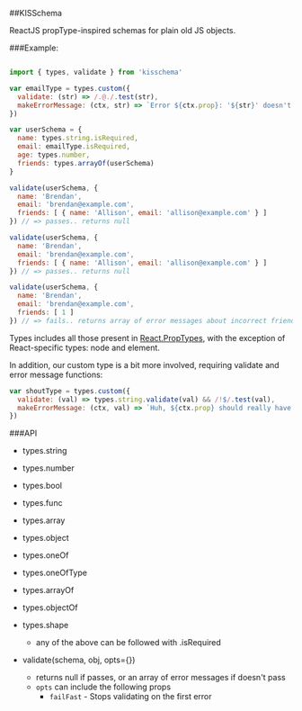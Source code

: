 
##KISSchema

ReactJS propType-inspired schemas for plain old JS objects.

###Example:
```javascript

import { types, validate } from 'kisschema'

var emailType = types.custom({ 
  validate: (str) => /.@./.test(str),
  makeErrorMessage: (ctx, str) => `Error ${ctx.prop}: '${str}' doesn't really look like an email, dude`
})

var userSchema = {
  name: types.string.isRequired,
  email: emailType.isRequired,
  age: types.number,
  friends: types.arrayOf(userSchema)
}

validate(userSchema, {
  name: 'Brendan',
  email: 'brendan@example.com',
  friends: [ { name: 'Allison', email: 'allison@example.com' } ]
}) // => passes.. returns null

validate(userSchema, {
  name: 'Brendan',
  email: 'brendan@example.com',
  friends: [ { name: 'Allison', email: 'allison@example.com' } ]
}) // => passes.. returns null

validate(userSchema, {
  name: 'Brendan',
  email: 'brendan@example.com',
  friends: [ 1 ]
}) // => fails.. returns array of error messages about incorrect friends array

```

Types includes all those present in [React.PropTypes](https://facebook.github.io/react/docs/reusable-components.html#prop-validation), with the exception of React-specific types: node and element.

In addition, our custom type is a bit more involved, requiring validate and error message functions:

```javascript
var shoutType = types.custom({
  validate: (val) => types.string.validate(val) && /!$/.test(val),
  makeErrorMessage: (ctx, val) => `Huh, ${ctx.prop} should really have been shouted.`
})
```

###API

* types.string
* types.number
* types.bool
* types.func
* types.array
* types.object
* types.oneOf
* types.oneOfType
* types.arrayOf
* types.objectOf
* types.shape
  * any of the above can be followed with .isRequired

* validate(schema, obj, opts={})
  * returns null if passes, or an array of error messages if doesn't pass
  * ```opts``` can include the following props
    * ```failFast``` - Stops validating on the first error


